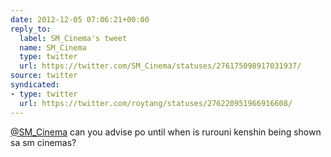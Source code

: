 ```yaml
---
date: 2012-12-05 07:06:21+00:00
reply_to:
  label: SM_Cinema's tweet
  name: SM_Cinema
  type: twitter
  url: https://twitter.com/SM_Cinema/statuses/276175098917031937/
source: twitter
syndicated:
- type: twitter
  url: https://twitter.com/roytang/statuses/276220951966916608/
---
```


[@SM_Cinema](https://twitter.com/SM_Cinema/) can you advise po until when is rurouni kenshin being shown sa sm cinemas?